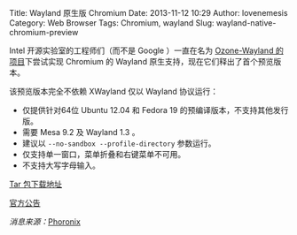 Title: Wayland 原生版 Chromium
Date: 2013-11-12 10:29
Author: lovenemesis
Category: Web Browser
Tags: Chromium, wayland
Slug: wayland-native-chromium-preview

Intel 开源实验室的工程师们（而不是 Google ）一直在名为 [Ozone-Wayland
的项目](https://01.org/ozone-wayland)下尝试实现 Chromium 的 Wayland
原生支持，现在它们释出了首个预览版本。

该预览版本完全不依赖 XWayland 仅以 Wayland 协议运行：

-   仅提供针对64位 Ubuntu 12.04 和 Fedora 19
    的预编译版本，不支持其他发行版。
-   需要 Mesa 9.2 及 Wayland 1.3 。
-   建议以 `--no-sandbox --profile-directory` 参数运行。
-   仅支持单一窗口，菜单折叠和右键菜单不可用。
-   不支持大写字母输入。

[Tar
包下载地址](https://01.org/ozone-wayland/downloads/2013/chromium-browser-wayland-preview-developers-only)

[官方公告](https://01.org/ozone-wayland/blogs/tiagovignatti/2013/chromium-browser-wayland-preview-release)

*消息来源：*[Phoronix](http://www.phoronix.com/scan.php?page=news_item&px=MTUxMTA)
